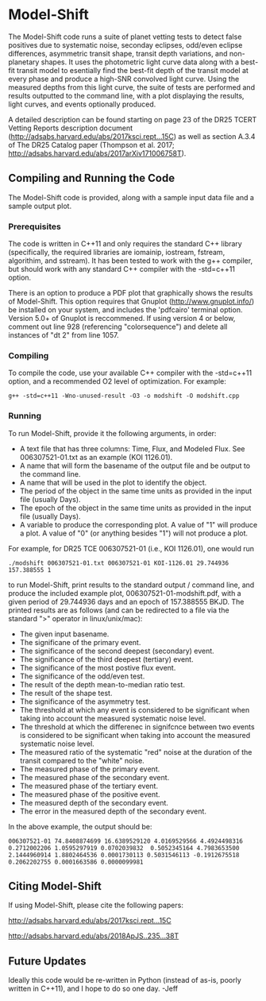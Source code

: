 # Model-Shift
The Model-Shift code runs a suite of planet vetting tests to detect false positives due to systematic noise, seconday eclipses, odd/even eclipse differences, asymmetric transit shape, transit depth variations, and non-planetary shapes. It uses the photometric light curve data along with a best-fit transit model to esentially find the best-fit depth of the transit model at every phase and produce a high-SNR convolved light curve. Using the measured depths from this light curve, the suite of tests are performed and results outputted to the command line, with a plot displaying the results, light curves, and events optionally produced.

A detailed description can be found starting on page 23 of the DR25 TCERT Vetting Reports description document (http://adsabs.harvard.edu/abs/2017ksci.rept...15C) as well as section A.3.4 of The DR25 Catalog paper (Thompson et al. 2017; http://adsabs.harvard.edu/abs/2017arXiv171006758T).



## Compiling and Running the Code

The Model-Shift code is provided, along with a sample input data file and a sample output plot.

### Prerequisites

The code is written in C++11 and only requires the standard C++ library (specifically, the required libraries are iomainip, iostream, fstream, algorithim, and sstream). It has been tested to work with the g++ compiler, but should work with any standard C++ compiler with the -std=c++11 option.

There is an option to produce a PDF plot that graphically shows the results of Model-Shift. This option requires that Gnuplot (http://www.gnuplot.info/) be installed on your system, and includes the 'pdfcairo' terminal option. Version 5.0+ of Gnuplot is reccommened. If using version 4 or below, comment out line 928 (referencing "colorsequence") and delete all instances of "dt 2" from line 1057.


### Compiling

To compile the code, use your available C++ compiler with the -std=c++11 option, and a recommended O2 level of optimization. For example:

```
g++ -std=c++11 -Wno-unused-result -O3 -o modshift -O modshift.cpp
```

### Running

To run Model-Shift, provide it the following arguments, in order:

- A text file that has three columns: Time, Flux, and Modeled Flux. See 006307521-01.txt as an example (KOI 1126.01).
- A name that will form the basename of the output file and be output to the command line.
- A name that will be used in the plot to identify the object.
- The period of the object in the same time units as provided in the input file (usually Days).
- The epoch of the object in the same time units as provided in the input file (usually Days).
- A variable to produce the corresponding plot. A value of "1" will produce a plot. A value of "0" (or anything besides "1") will not produce a plot.

For example, for DR25 TCE 006307521-01 (i.e., KOI 1126.01), one would run

```
./modshift 006307521-01.txt 006307521-01 KOI-1126.01 29.744936 157.388555 1
```

to run Model-Shift, print results to the standard output / command line, and produce the included example plot, 006307521-01-modshift.pdf, with a given period of 29.744936 days and an epoch of 157.388555 BKJD. The printed results are as follows (and can be redirected to a file via the standard ">" operator in linux/unix/mac):

- The given input basename.
- The significane of the primary event.
- The significance of the second deepest (secondary) event.
- The significance of the third deepest (tertiary) event.
- The significance of the most postive flux event.
- The significance of the odd/even test.
- The result of the depth mean-to-median ratio test.
- The result of the shape test.
- The significance of the asymmetry test.
- The threshold at which any event is considered to be significant when taking into account the measured systematic noise level.
- The threshold at which the differenec in signifcnce between two events is considered to be significant when taking into account the measured systematic noise level.
- The measured ratio of the systematic "red" noise at the duration of the transit compared to the "white" noise.
- The measured phase of the primary event.
- The measured phase of the secondary event.
- The measured phase of the tertiary event.
- The measured phase of the positive event.
- The measured depth of the secondary event.
- The error in the measured depth of the secondary event.

In the above example, the output should be:

```
006307521-01 74.8408874699 16.6389529120 4.0169529566 4.4924498316 0.2712002206 1.0595297919 0.0702039832  0.5052345164 4.7983653500 2.1444960914 1.8802464536 0.0001730113 0.5031546113 -0.1912675518 0.2062202755 0.0001663586 0.0000099981
```


## Citing Model-Shift

If using Model-Shift, please cite the following papers:

http://adsabs.harvard.edu/abs/2017ksci.rept...15C

http://adsabs.harvard.edu/abs/2018ApJS..235...38T


## Future Updates

Ideally this code would be re-written in Python (instead of as-is, poorly written in C++11), and I hope to do so one day. -Jeff

